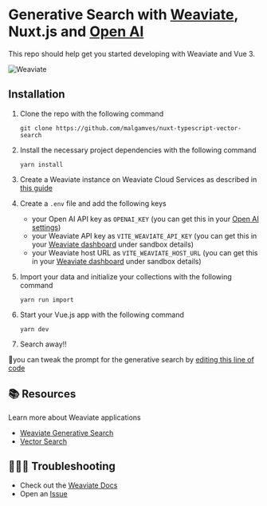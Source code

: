 # Generative Search with [Weaviate](https://weaviate.io/), Nuxt.js and [Open AI](https://openai.com/)

This repo should help get you started developing with Weaviate and Vue 3.

![Weaviate]()

## Installation 

1. Clone the repo with the following command
    ```
    git clone https://github.com/malgamves/nuxt-typescript-vector-search
    ```

2. Install the necessary project dependencies with the following command
    ```
    yarn install
    ```
3. Create a Weaviate instance on Weaviate Cloud Services as described in [this guide](https://weaviate.io/developers/weaviate/quickstart#step-2-create-an-instance)

4. Create a `.env` file and add the following keys
    - your Open AI API key as `OPENAI_KEY` (you can get this in your [Open AI settings](https://platform.openai.com/account/api-keys))
    - your Weaviate API key as `VITE_WEAVIATE_API_KEY` (you can get this in your [Weaviate dashboard](https://console.weaviate.cloud/dashboard) under sandbox details)
    - your Weaviate host URL as `VITE_WEAVIATE_HOST_URL` (you can get this in your [Weaviate dashboard](https://console.weaviate.cloud/dashboard) under sandbox details)
  
5. Import your data and initialize your collections with the following command
   ```
   yarn run import
   ``` 
5. Start your Vue.js app with the following command
    ```
    yarn dev
    ```

6. Search away!!

💫you can tweak the prompt for the generative search by [editing this line of code]()

## 📚 Resources
Learn more about Weaviate applications
- [Weaviate Generative Search](https://weaviate.io/developers/weaviate/modules/reader-generator-modules/generative-openai)
- [Vector Search](https://weaviate.io/developers/weaviate/search/similarity)
  
## 🤷🏾‍♂️ Troubleshooting
- Check out the [Weaviate Docs](https://weaviate.io/developers/weaviate)
- Open an [Issue](https://github.com/malgamves/vue-vector-search-demo/issues/new)
   
